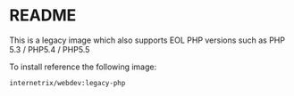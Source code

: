 # README

This is a legacy image which also supports EOL PHP versions such as PHP 5.3 / PHP5.4 / PHP5.5

To install reference the following image:
````
internetrix/webdev:legacy-php
````